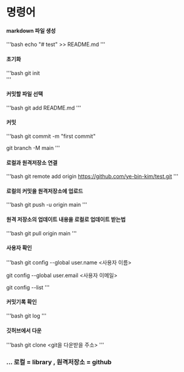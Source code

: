 # 명령어
#### markdown 파일 생성
'''bash
 echo "# test" >> README.md
'''
#### 초기화
'''bash
 git init	
'''
#### 커밋할 파일 선택
'''bash
 git add README.md
'''
#### 커밋
'''bash
 git commit -m "first commit"

 git branch -M main
'''
#### 로컬과 원격저장소 연결
'''bash
 git remote add origin https://github.com/ye-bin-kim/test.git
'''
#### 로컬의 커밋을 원격저장소에 업로드
'''bash
 git push -u origin main
'''
#### 원격 저장소의 업데이트 내용을 로컬로 업데이트 받는법
'''bash
 git pull origin main
'''
#### 사용자 확인
'''bash
 git config --global user.name <사용자 이름>

 git config --global user.email <사용자 이메일>

 git config --list
'''
#### 커밋기록 확인 
'''bash
 git log
'''
#### 깃허브에서 다운
'''bash
 git clone <git을 다운받을 주소>
'''

### ... 로컬 = library , 원격저장소 = github
